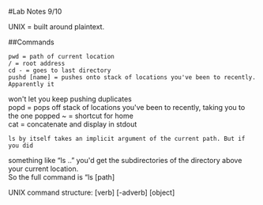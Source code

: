 #Lab Notes 9/10

UNIX = built around plaintext.

##Commands

	pwd = path of current location  
	/ = root address  
	cd - = goes to last directory  
	pushd [name] = pushes onto stack of locations you've been to recently. Apparently it 
won't let you keep pushing duplicates  
	popd = pops off stack of locations you've been to recently, taking you to the one 
popped
	~ = shortcut for home  
	cat = concatenate and display in stdout  

	ls by itself takes an implicit argument of the current path. But if you did 
something like “ls ..” you'd get the subdirectories of the directory above your current 
location.  
		So the full command is “ls [path]  

UNIX command structure: [verb] [-adverb] [object]

